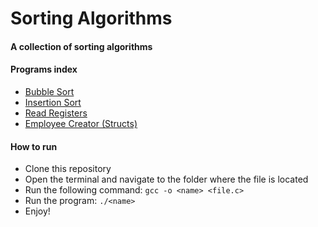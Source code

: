 # Sorting Algorithms

<!-- subtitle -->
#### A collection of sorting algorithms

#### Programs index
- [Bubble Sort](bubbleSort.c)
- [Insertion Sort](insertionSort.c)
- [Read Registers](readRegisters.c)
- [Employee Creator (Structs)](employeeCreator.c)

#### How to run
- Clone this repository
- Open the terminal and navigate to the folder where the file is located
- Run the following command: `gcc -o <name> <file.c>`
- Run the program: `./<name>`
- Enjoy!


